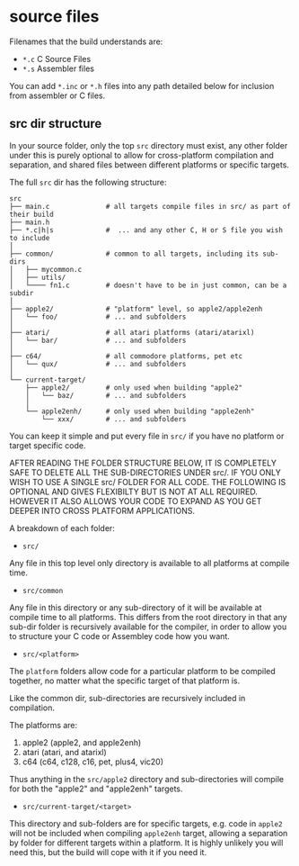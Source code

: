 # source files

Filenames that the build understands are:

- `*.c` C Source Files
- `*.s` Assembler files

You can add `*.inc` or `*.h` files into any path detailed below for inclusion from assembler or C files.

## src dir structure

In your source folder, only the top `src` directory must exist, any other folder under this is purely optional to allow
for cross-platform compilation and separation, and shared files between different platforms or specific targets.

The full `src` dir has the following structure:

```text
src
├── main.c              # all targets compile files in src/ as part of their build
├── main.h
├── *.c|h|s             #  ... and any other C, H or S file you wish to include
│
├── common/             # common to all targets, including its sub-dirs
│   ├── mycommon.c
│   ├── utils/
│   └──── fn1.c         # doesn't have to be in just common, can be a subdir
│
├── apple2/             # "platform" level, so apple2/apple2enh
│   └── foo/            # ... and subfolders
│
├── atari/              # all atari platforms (atari/atarixl)
│   └── bar/            # ... and subfolders
│
├── c64/                # all commodore platforms, pet etc
│   └── qux/            # ... and subfolders
│
└── current-target/
    ├── apple2/         # only used when building "apple2" 
    │   └── baz/        # ... and subfolders
    │
    └── apple2enh/      # only used when building "apple2enh"
        └── xxx/        # ... and subfolders
```

You can keep it simple and put every file in `src/` if you have no platform or target specific code.

AFTER READING THE FOLDER STRUCTURE BELOW, IT IS COMPLETELY SAFE TO DELETE ALL THE SUB-DIRECTORIES UNDER src/.
IF YOU ONLY WISH TO USE A SINGLE src/ FOLDER FOR ALL CODE. THE FOLLOWING IS OPTIONAL AND GIVES FLEXIBILTY
BUT IS NOT AT ALL REQUIRED. HOWEVER IT ALSO ALLOWS YOUR CODE TO EXPAND AS YOU GET DEEPER INTO CROSS PLATFORM
APPLICATIONS.

A breakdown of each folder:

- `src/`

Any file in this top level only directory is available to all platforms at compile time.

- `src/common`

Any file in this directory or any sub-directory of it will be available at compile time to all platforms.
This differs from the root directory in that any sub-dir folder is recursively available for the compiler, in order to
allow you to structure your C code or Assembley code how you want.

- `src/<platform>`

The `platform` folders allow code for a particular platform to be compiled together, no matter what the specific target
of that platform is.

Like the common dir, sub-directories are recursively included in compilation.

The platforms are:

1. apple2 (apple2, and apple2enh)
2. atari (atari, and atarixl)
3. c64 (c64, c128, c16, pet, plus4, vic20)

Thus anything in the `src/apple2` directory and sub-directories will compile for both the "apple2" and "apple2enh" targets.

- `src/current-target/<target>`

This directory and sub-folders are for specific targets, e.g. code in `apple2` will not be included when compiling
`apple2enh` target, allowing a separation by folder for different targets within a platform.
It is highly unlikely you will need this, but the build will cope with it if you need it.
